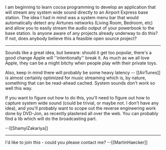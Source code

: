 

I am beginning to learn cocoa programming to develop an application that will stream any system wide sound directly to an Airport Express base station. The idea I had in mind was a system menu bar that would automatically detect any Airtunes networks (Living Room, Bedroom, etc) and allow you to easily stream the audio output of your powerbook to the base station. Is anyone aware of any projects already underway to do this? If not, does anybody believe this a feasible open source project?

----

Sounds like a great idea, but beware: should it get too popular, there's a good change Apple will ''intentionally'' break it. As much as we all love Apple, they can be a might bitchy when people play with their private toys.

Also, keep in mind there will probably be some heavy latency -- [[AirTunes]] is almost certainly optimized for music streaming which is, by nature, something that can be read-ahead cached. System sounds don't work so well this way.

If you want to figure out how to do this, you'll need to figure out how to capture system wide sound (could be trivial, or maybe not. I don't have any idea), and you'll probably want to scope out the reverse engineering work done by DVD-Jon, as recently plastered all over the web. You can probably find a lib which will do the broadcasting part.

--[[ShamylZakariya]]

----

I'd like to join this - could you please contact me? --[[MartinHaecker]]
